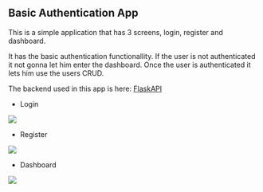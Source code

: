 ## Basic Authentication App

This is a simple application that has 3 screens, login, register and dashboard.

It has the basic authentication functionallity. If the user is not authenticated it not gonna let him enter the dashboard. Once the user is authenticated it lets him use the users CRUD.

The backend used in this app is here: [FlaskAPI](https://github.com/Lu1815/UserCrudBackend)

* Login

![](https://i.imgur.com/EAa7UT4.png)

* Register

![](https://i.imgur.com/smcHO6Z.png)

* Dashboard

![](https://i.imgur.com/f2OkGtC.png)